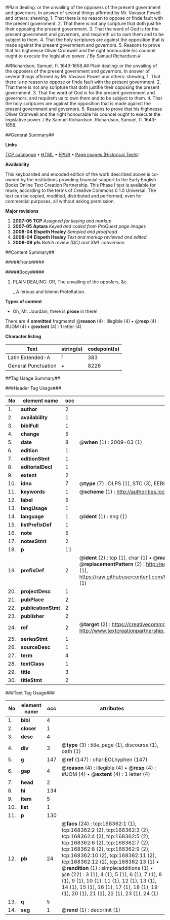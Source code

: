 #Plain dealing: or the unvailing of the opposers of the present government and governors. In answer of several things affirmed by Mr. Vavasor Powell and others: shewing, 1. That there is no reason to oppose or finde fault with the present government. 2. That there is not any scripture that doth justifie their opposing the present government. 3. That the word of God is for the present government and governors, and requireth us to own them and to be subject to them. 4. That the holy scriptures are against the opposition that is made against the present government and governors. 5. Reasons to prove that his highnesse Oliver Cromwell and the right honourable his councel ought to execute the legislative power. / By Samuel Richardson.#

##Richardson, Samuel, fl. 1643-1658.##
Plain dealing: or the unvailing of the opposers of the present government and governors. In answer of several things affirmed by Mr. Vavasor Powell and others: shewing, 1. That there is no reason to oppose or finde fault with the present government. 2. That there is not any scripture that doth justifie their opposing the present government. 3. That the word of God is for the present government and governors, and requireth us to own them and to be subject to them. 4. That the holy scriptures are against the opposition that is made against the present government and governors. 5. Reasons to prove that his highnesse Oliver Cromwell and the right honourable his councel ought to execute the legislative power. / By Samuel Richardson.
Richardson, Samuel, fl. 1643-1658.

##General Summary##

**Links**

[TCP catalogue](http://www.ota.ox.ac.uk/tcp/)  • 
[HTML](http://tei.it.ox.ac.uk/tcp/Texts-HTML/free/A91/A91796.html)  • 
[EPUB](http://tei.it.ox.ac.uk/tcp/Texts-EPUB/free/A91/A91796.epub) • 
[Page images (Historical Texts)](https://data.historicaltexts.jisc.ac.uk/view?pubId=eebo-99866659e&pageId=eebo-99866659e-168362-1)

**Availability**

This keyboarded and encoded edition of the
	       work described above is co-owned by the institutions
	       providing financial support to the Early English Books
	       Online Text Creation Partnership. This Phase I text is
	       available for reuse, according to the terms of Creative
	       Commons 0 1.0 Universal. The text can be copied,
	       modified, distributed and performed, even for
	       commercial purposes, all without asking permission.

**Major revisions**

1. __2007-05__ __TCP__ *Assigned for keying and markup*
1. __2007-05__ __Aptara__ *Keyed and coded from ProQuest page images*
1. __2008-04__ __Elspeth Healey__ *Sampled and proofread*
1. __2008-04__ __Elspeth Healey__ *Text and markup reviewed and edited*
1. __2008-09__ __pfs__ *Batch review (QC) and XML conversion*

##Content Summary##

#####Front#####

#####Body#####

1. PLAIN DEALING:
OR,
The unvailing of the oppoſers, &c.

    _ A ſerious and ſolemn Proteſtation.

**Types of content**

  * Oh, Mr. Jourdain, there is **prose** in there!

There are 4 **ommitted** fragments! 
 @__reason__ (4) : illegible (4)  •  @__resp__ (4) : #UOM (4)  •  @__extent__ (4) : 1 letter (4)

**Character listing**


|Text|string(s)|codepoint(s)|
|---|---|---|
|Latin Extended-A|ſ|383|
|General Punctuation|•|8226|

##Tag Usage Summary##

###Header Tag Usage###

|No|element name|occ|attributes|
|---|---|---|---|
|1.|__author__|2||
|2.|__availability__|1||
|3.|__biblFull__|1||
|4.|__change__|5||
|5.|__date__|8| @__when__ (1) : 2009-03 (1)|
|6.|__edition__|1||
|7.|__editionStmt__|1||
|8.|__editorialDecl__|1||
|9.|__extent__|2||
|10.|__idno__|7| @__type__ (7) : DLPS (1), STC (3), EEBO-CITATION (1), PROQUEST (1), VID (1)|
|11.|__keywords__|1| @__scheme__ (1) : http://authorities.loc.gov/ (1)|
|12.|__label__|5||
|13.|__langUsage__|1||
|14.|__language__|1| @__ident__ (1) : eng (1)|
|15.|__listPrefixDef__|1||
|16.|__note__|5||
|17.|__notesStmt__|2||
|18.|__p__|11||
|19.|__prefixDef__|2| @__ident__ (2) : tcp (1), char (1)  •  @__matchPattern__ (2) : ([0-9\-]+):([0-9IVX]+) (1), (.+) (1)  •  @__replacementPattern__ (2) : http://eebo.chadwyck.com/downloadtiff?vid=$1&page=$2 (1), https://raw.githubusercontent.com/textcreationpartnership/Texts/master/tcpchars.xml#$1 (1)|
|20.|__projectDesc__|1||
|21.|__pubPlace__|2||
|22.|__publicationStmt__|2||
|23.|__publisher__|2||
|24.|__ref__|2| @__target__ (2) : https://creativecommons.org/publicdomain/zero/1.0/ (1), http://www.textcreationpartnership.org/docs/. (1)|
|25.|__seriesStmt__|1||
|26.|__sourceDesc__|1||
|27.|__term__|4||
|28.|__textClass__|1||
|29.|__title__|3||
|30.|__titleStmt__|2||


###Text Tag Usage###

|No|element name|occ|attributes|
|---|---|---|---|
|1.|__bibl__|4||
|2.|__closer__|1||
|3.|__desc__|4||
|4.|__div__|3| @__type__ (3) : title_page (1), discourse (1), oath (1)|
|5.|__g__|147| @__ref__ (147) : char:EOLhyphen (147)|
|6.|__gap__|4| @__reason__ (4) : illegible (4)  •  @__resp__ (4) : #UOM (4)  •  @__extent__ (4) : 1 letter (4)|
|7.|__head__|2||
|8.|__hi__|134||
|9.|__item__|5||
|10.|__list__|1||
|11.|__p__|130||
|12.|__pb__|24| @__facs__ (24) : tcp:168362:1 (1), tcp:168362:2 (2), tcp:168362:3 (2), tcp:168362:4 (2), tcp:168362:5 (2), tcp:168362:6 (2), tcp:168362:7 (2), tcp:168362:8 (2), tcp:168362:9 (2), tcp:168362:10 (2), tcp:168362:11 (2), tcp:168362:12 (2), tcp:168362:13 (1)  •  @__rendition__ (1) : simple:additions (1)  •  @__n__ (22) : 3 (1), 4 (1), 5 (1), 6 (1), 7 (1), 8 (1), 9 (1), 10 (1), 11 (1), 12 (1), 13 (1), 14 (1), 15 (1), 16 (1), 17 (1), 18 (1), 19 (1), 20 (1), 21 (1), 22 (1), 23 (1), 24 (1)|
|13.|__q__|5||
|14.|__seg__|1| @__rend__ (1) : decorInit (1)|
